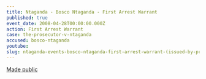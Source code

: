 ```yaml
---
title: Ntaganda - Bosco Ntaganda - First Arrest Warrant
published: true
event_date: 2008-04-28T00:00:00.000Z
action: First Arrest Warrant
case: the-prosecutor-v-ntaganda
accused: bosco-ntaganda
youtube:
slug: ntaganda-events-bosco-ntaganda-first-arrest-warrant-(issued-by-pre-trial-chamber-i)
---
```



[Made public](http://www.icc-cpi.int/iccdocs/doc/doc305330.PDF)